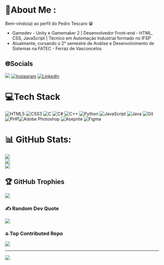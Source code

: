 # 💫About Me :
Bem-vindo(a) ao perfil do Pedro Tescaro 😁
- Gamedev - Unity e Gamemaker 2 | Desenvolvedor Front-end - HTML, CSS, JavaScript | Técnico em Automação Industrial formado no IFSP
- Atualmente, cursando o 2° semestre de Análise e Desenvolvimento de Sistemas na FATEC - Ferraz de Vasconcelos

## 🌐Socials
<a href = "mailto:pedroatescaro@gmail.com"><img src="https://img.shields.io/badge/-Gmail-%23333?style=for-the-badge&logo=gmail&logoColor=white" target="_blank"></a> [![Instagram](https://img.shields.io/badge/Instagram-%23E4405F.svg?style=for-the-badge&logo=Instagram&logoColor=white)](https://instagram.com/tescpedro) [![LinkedIn](https://img.shields.io/badge/LinkedIn-%230077B5.svg?style=for-the-badge&logo=linkedin&logoColor=white)](https://linkedin.com/in/pedrotescaro) 

# 💻Tech Stack
![HTML5](https://img.shields.io/badge/html5-%23E34F26.svg?style=for-the-badge&logo=html5&logoColor=white) ![CSS3](https://img.shields.io/badge/css3-%231572B6.svg?style=for-the-badge&logo=css3&logoColor=white) ![C](https://img.shields.io/badge/c-%2300599C.svg?style=for-the-badge&logo=c&logoColor=white) ![C#](https://img.shields.io/badge/c%23-%23239120.svg?style=for-the-badge&logo=csharp&logoColor=white) ![C++](https://img.shields.io/badge/c++-%2300599C.svg?style=for-the-badge&logo=c%2B%2B&logoColor=white)  ![Python](https://img.shields.io/badge/python-3670A0?style=for-the-badge&logo=python&logoColor=ffdd54) ![JavaScript](https://img.shields.io/badge/javascript-%23323330.svg?style=for-the-badge&logo=javascript&logoColor=%23F7DF1E) ![Java](https://img.shields.io/badge/java-%23ED8B00.svg?style=for-the-badge&logo=java&logoColor=white)  ![Git](https://img.shields.io/badge/git-%23F05033.svg?style=for-the-badge&logo=git&logoColor=white)	![PHP](https://img.shields.io/badge/php-%23777BB4.svg?style=for-the-badge&logo=php&logoColor=white)![Adobe Photoshop](https://img.shields.io/badge/adobe%20photoshop-%2331A8FF.svg?style=for-the-badge&logo=adobe%20photoshop&logoColor=white) ![Aseprite](https://img.shields.io/badge/Aseprite-FFFFFF?style=for-the-badge&logo=Aseprite&logoColor=#7D929E) ![Figma](https://img.shields.io/badge/figma-%23F24E1E.svg?style=for-the-badge&logo=figma&logoColor=white) 
# 📊 GitHub Stats:
![](https://github-readme-stats.vercel.app/api?username=pedrotescaro&theme=midnight-purple&hide_border=false&include_all_commits=true&count_private=true)<br/>
![](https://github-readme-streak-stats.herokuapp.com/?user=pedrotescaro&theme=midnight-purple&hide_border=false)<br/>
![](https://github-readme-stats.vercel.app/api/top-langs/?username=pedrotescaro&theme=midnight-purple&langs_count=10&hide_border=false&include_all_commits=true&count_private=true&layout=compact)

## 🏆 GitHub Trophies
![](https://github-profile-trophy.vercel.app/?username=pedrotescaro&theme=radical&no-frame=false&no-bg=false&margin-w=4)

### ✍️ Random Dev Quote
![](https://quotes-github-readme.vercel.app/api?type=horizontal&theme=radical)

### 🔝 Top Contributed Repo
![](https://github-contributor-stats.vercel.app/api?username=pedrotescaro&limit=5&theme=radical&combine_all_yearly_contributions=true)

---
[![](https://visitcount.itsvg.in/api?id=pedrotescaro&icon=0&color=0)](https://visitcount.itsvg.in)

<!-- Proudly created with GPRM ( https://gprm.itsvg.in ) -->
